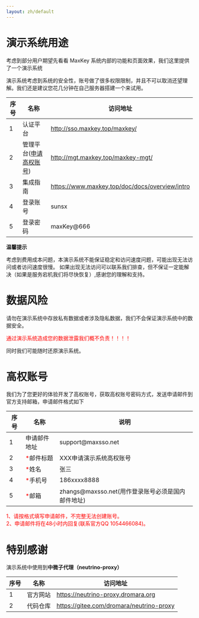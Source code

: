 ```yaml
---
layout: zh/default
---
```

<h1>演示系统用途</h1>

考虑到部分用户期望先看看 MaxKey 系统内部的功能和页面效果，我们这里提供了一个演示系统

演示系统考虑到系统的安全性，账号做了很多权限限制，并且不可以取消还望理解。我们还是建议您花几分钟在自己服务器搭建一个来试用。

<table border="0" class="table table-striped table-bordered ">
		<thead>
			<tr>
				<th>序号</th><th>名称</th><th>访问地址</th>
			</tr>
		</thead>
		<tbody>
                        <tr>
                            <td>1</td>
                            <td>认证平台</td>
                            <td><a href="http://sso.maxkey.top/maxkey/"
                                    target="blank">http://sso.maxkey.top/maxkey/</a></td>
                        </tr>
                        <tr>
                            <td>2</td>
                            <td>管理平台(<a href="#admin">申请高权账号</a>)</td>
                            <td><a href="http://mgt.maxkey.top/maxkey-mgt/"
                                    target="blank">http://mgt.maxkey.top/maxkey-mgt/</a></td>
                        </tr>
                        <tr>
                            <td>3</td>
                            <td>集成指南</td>
                            <td><a href="https://www.maxkey.top/doc/docs/overview/intro" target="blank">https://www.maxkey.top/doc/docs/overview/intro</a></td>
                        </tr>
						<tr>
                            <td>4</td>
                            <td>登录账号</td>
                            <td>sunsx</td>
                        </tr>
						<tr>
                            <td>5</td>
                            <td>登录密码</td>
                            <td>maxKey@666</td>
                        </tr>
                    </tbody>
</table>		



<b>温馨提示</b>

考虑到费用成本问题，本演示系统不能保证稳定和访问速度问题，可能出现无法访问或者访问速度很慢。 如果出现无法访问可以联系我们排查，但不保证一定能解决（如果是服务宕机我们将尽快恢复）,感谢您的理解和支持。


<h1>数据风险</h1>


请勿在演示系统中存放私有数据或者涉及隐私数据，我们不会保证演示系统中的数据安全。

<p style="color:red;">
通过演示系统造成您的数据泄露我们概不负责！！！！
<br>

同时我们可能随时还原演示系统。

</p>

<h1 >高权账号</h1>

<a  name="admin"></a>

我们为了您更好的体验开发了高权账号，获取高权账号密码方式，发送申请邮件到官方支持邮箱，申请邮件格式如下

<table border="0" class="table table-striped table-bordered ">
		<thead>
			<tr>
				<th>序号</th><th>名称</th><th>说明</th>
			</tr>
		</thead>
		<tbody>
                        <tr>
                            <td>1</td>
                            <td>申请邮件地址</td>
                            <td>support@maxsso.net</td>
                        </tr>
						<tr>
                            <td>2</td>
                            <td><span style="color:red;">*</span >邮件标题</td>
                            <td>XXX申请演示系统高权账号</td>
                        </tr>
                        <tr>
                            <td>3</td>
                            <td><span style="color:red;">*</span >姓名</td>
                            <td>张三</td>
                        </tr>
                        <tr>
                            <td>4</td>
                            <td><span style="color:red;">*</span >手机号</td>
                            <td>186xxxx8888</td>
                        </tr>
                        <tr>
                            <td>5</td>
                            <td><span style="color:red;">*</span >邮箱</td>
                            <td>zhangs@maxsso.net(用作登录账号必须是国内邮件地址)</td>
                        </tr>
                    </tbody>
</table>	
<p style="color:red;">
1、请按格式填写申请邮件，不完整无法创建账号。
<br>
2、申请邮件将在48小时内回复(联系官方QQ 1054466084)。
<br>
</p>

<h1>特别感谢</h1>

演示系统中使用到**中微子代理（neutrino-proxy）**

<table border="0" class="table table-striped table-bordered ">
	<thead>
		<tr>
			<th>序号</th><th>名称</th><th>访问地址</th>
		</tr>
	</thead>
	<tbody>
		<tr>
			<td>1</td>
			<td>官方网站</td>
			<td><a href="https://neutrino-proxy.dromara.org" target="blank">https://neutrino-proxy.dromara.org</a></td>
		</tr>
		<tr>
			<td>2</td>
			<td>代码仓库</td>
			<td><a href="https://gitee.com/dromara/neutrino-proxy" target="blank">https://gitee.com/dromara/neutrino-proxy</a></td>
		</tr>
	</tbody>
</table>	
